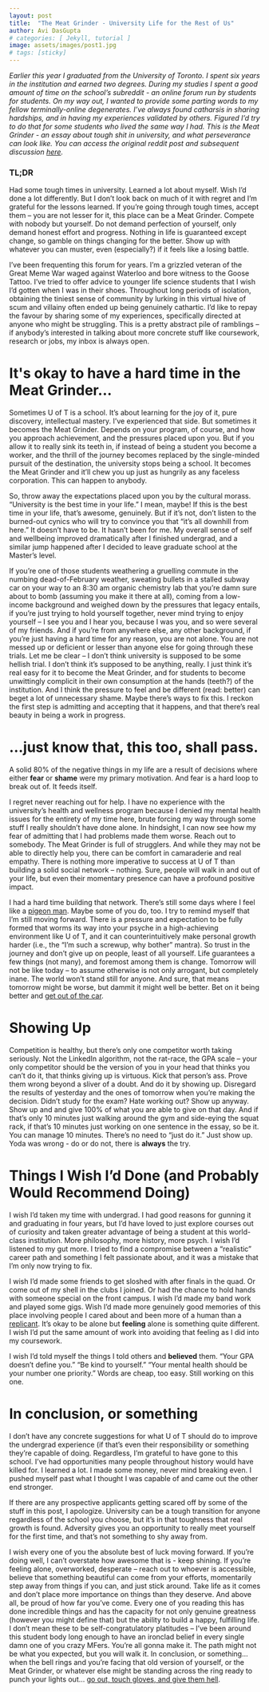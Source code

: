 ```yaml
---
layout: post
title:  "The Meat Grinder - University Life for the Rest of Us"
author: Avi DasGupta
# categories: [ Jekyll, tutorial ]
image: assets/images/post1.jpg
# tags: [sticky]
---
```


*Earlier this year I graduated from the University of Toronto. I spent six years in the institution and earned two degrees. During my studies I spent a good amount of time on the school’s subreddit - an online forum run by students for students. On my way out, I wanted to provide some parting words to my fellow terminally-online degenerates. I’ve always found catharsis in sharing hardships, and in having my experiences validated by others. Figured I’d try to do that for some students who lived the same way I had. This is the Meat Grinder - an essay about tough shit in university, and what perseverance can look like. You can access the original reddit post and subsequent discussion [here](https://www.reddit.com/r/UofT/comments/10egczc/six_years_and_two_degrees_later_im_leaving_u_of_t/).* 

### TL;DR
Had some tough times in university. Learned a lot about myself. Wish I’d done a lot differently. But I don’t look back on much of it with regret and I’m grateful for the lessons learned. If you’re going through tough times, accept them – you are not lesser for it, this place can be a Meat Grinder. Compete with nobody but yourself. Do not demand perfection of yourself, only demand honest effort and progress. Nothing in life is guaranteed except change, so gamble on things changing for the better. Show up with whatever you can muster, even (especially?) if it feels like a losing battle.


I’ve been frequenting this forum for years. I’m a grizzled veteran of the Great Meme War waged against Waterloo and bore witness to the Goose Tattoo. I’ve tried to offer advice to younger life science students that I wish I’d gotten when I was in their shoes. Throughout long periods of isolation, obtaining the tiniest sense of community by lurking in this virtual hive of scum and villainy often ended up being genuinely cathartic. I’d like to repay the favour by sharing some of my experiences, specifically directed at anyone who might be struggling. This is a pretty abstract pile of ramblings – if anybody’s interested in talking about more concrete stuff like coursework, research or jobs, my inbox is always open.

# It's okay to have a hard time in the Meat Grinder…
Sometimes U of T is a school. It’s about learning for the joy of it, pure discovery, intellectual mastery. I’ve experienced that side. But sometimes it becomes the Meat Grinder. Depends on your program, of course, and how you approach achievement, and the pressures placed upon you. But if you allow it to really sink its teeth in, if instead of being a student you become a worker, and the thrill of the journey becomes replaced by the single-minded pursuit of the destination, the university stops being a school. It becomes the Meat Grinder and it’ll chew you up just as hungrily as any faceless corporation. This can happen to anybody.


So, throw away the expectations placed upon you by the cultural morass. “University is the best time in your life.” I mean, maybe! If this is the best time in your life, that’s awesome, genuinely. But if it’s not, don’t listen to the burned-out cynics who will try to convince you that “it’s all downhill from here.” It doesn’t have to be. It hasn’t been for me. My overall sense of self and wellbeing improved dramatically after I finished undergrad, and a similar jump happened after I decided to leave graduate school at the Master’s level.


If you’re one of those students weathering a gruelling commute in the numbing dead-of-February weather, sweating bullets in a stalled subway car on your way to an 8:30 am organic chemistry lab that you’re damn sure about to bomb (assuming you make it there at all), coming from a low-income background and weighed down by the pressures that legacy entails, if you’re just trying to hold yourself together, never mind trying to enjoy yourself – I see you and I hear you, because I was you, and so were several of my friends. And if you’re from anywhere else, any other background, if you’re just having a hard time for any reason, you are not alone. You are not messed up or deficient or lesser than anyone else for going through these trials. Let me be clear – I don’t think university is supposed to be some hellish trial. I don’t think it’s supposed to be anything, really. I just think it’s real easy for it to become the Meat Grinder, and for students to become unwittingly complicit in their own consumption at the hands (teeth?) of the institution. And I think the pressure to feel and be different (read: better) can beget a lot of unnecessary shame. Maybe there’s ways to fix this. I reckon the first step is admitting and accepting that it happens, and that there’s real beauty in being a work in progress.

# …just know that, this too, shall pass.
A solid 80% of the negative things in my life are a result of decisions where either **fear** or **shame** were my primary motivation. And fear is a hard loop to break out of. It feeds itself.

I regret never reaching out for help. I have no experience with the university’s health and wellness program because I denied my mental health issues for the entirety of my time here, brute forcing my way through some stuff I really shouldn’t have done alone. In hindsight, I can now see how my fear of admitting that I had problems made them worse. Reach out to somebody. The Meat Grinder is full of strugglers. And while they may not be able to directly help you, there can be comfort in camaraderie and real empathy. There is nothing more imperative to success at U of T than building a solid social network – nothing. Sure, people will walk in and out of your life, but even their momentary presence can have a profound positive impact.


I had a hard time building that network. There’s still some days where I feel like a [pigeon man](https://www.youtube.com/watch?v=H67hGgfT_iw&t=6s). Maybe some of you do, too. I try to remind myself that I’m still moving forward. There is a pressure and expectation to be fully formed that worms its way into your psyche in a high-achieving environment like U of T, and it can counterintuitively make personal growth harder (i.e., the “I’m such a screwup, why bother” mantra). So trust in the journey and don’t give up on people, least of all yourself. Life guarantees a few things (not many), and foremost among them is change. Tomorrow will not be like today – to assume otherwise is not only arrogant, but completely inane. The world won’t stand still for anyone. And sure, that means tomorrow might be worse, but dammit it might well be better. Bet on it being better and [get out of the car](https://www.youtube.com/watch?v=lwoyo0Rt4Bw).

# Showing Up
Competition is healthy, but there’s only one competitor worth taking seriously. Not the LinkedIn algorithm, not the rat-race, the GPA scale – your only competitor should be the version of you in your head that thinks you can’t do it, that thinks giving up is virtuous. Kick that person’s ass. Prove them wrong beyond a sliver of a doubt. And do it by showing up. Disregard the results of yesterday and the ones of tomorrow when you’re making the decision. Didn’t study for the exam? Hate working out? Show up anyway. Show up and and give 100% of what you are able to give on that day. And if that’s only 10 minutes just walking around the gym and side-eying the squat rack, if that’s 10 minutes just working on one sentence in the essay, so be it. You can manage 10 minutes. There’s no need to “just do it.” Just show up. Yoda was wrong - do or do not, there is **always** the try.

# Things I Wish I’d Done (and Probably Would Recommend Doing)
I wish I’d taken my time with undergrad. I had good reasons for gunning it and graduating in four years, but I’d have loved to just explore courses out of curiosity and taken greater advantage of being a student at this world-class institution. More philosophy, more history, more psych.
I wish I’d listened to my gut more. I tried to find a compromise between a “realistic” career path and something I felt passionate about, and it was a mistake that I’m only now trying to fix.


I wish I’d made some friends to get sloshed with after finals in the quad. Or come out of my shell in the clubs I joined. Or had the chance to hold hands with someone special on the front campus. I wish I’d made my band work and played some gigs. Wish I’d made more genuinely good memories of this place involving people I cared about and been more of a human than a [replicant](https://www.youtube.com/watch?v=vrP-_T-h9YM). It’s okay to be alone but **feeling** alone is something quite different. I wish I’d put the same amount of work into avoiding that feeling as I did into my coursework.


I wish I’d told myself the things I told others and **believed** them. “Your GPA doesn’t define you.” “Be kind to yourself.” “Your mental health should be your number one priority.” Words are cheap, too easy. Still working on this one.

# In conclusion, or something
I don’t have any concrete suggestions for what U of T should do to improve the undergrad experience (if that’s even their responsibility or something they’re capable of doing. Regardless, I’m grateful to have gone to this school. I’ve had opportunities many people throughout history would have killed for. I learned a lot. I made some money, never mind breaking even. I pushed myself past what I thought I was capable of and came out the other end stronger.


If there are any prospective applicants getting scared off by some of the stuff in this post, I apologize. University can be a tough transition for anyone regardless of the school you choose, but it’s in that toughness that real growth is found. Adversity gives you an opportunity to really meet yourself for the first time, and that’s not something to shy away from.


I wish every one of you the absolute best of luck moving forward. If you’re doing well, I can’t overstate how awesome that is - keep shining. If you’re feeling alone, overworked, desperate – reach out to whoever is accessible, believe that something beautiful can come from your efforts, momentarily step away from things if you can, and just stick around. Take life as it comes and don’t place more importance on things than they deserve. And above all, be proud of how far you’ve come. Every one of you reading this has done incredible things and has the capacity for not only genuine greatness (however you might define that) but the ability to build a happy, fulfilling life. I don’t mean these to be self-congratulatory platitudes – I’ve been around this student body long enough to have an ironclad belief in every single damn one of you crazy MFers. You’re all gonna make it. The path might not be what you expected, but you will walk it.
In conclusion, or something… when the bell rings and you’re facing that old version of yourself, or the Meat Grinder, or whatever else might be standing across the ring ready to punch your lights out… [go out, touch gloves, and give them hell](https://youtu.be/-DoaUyMGPWI?t=6840).
